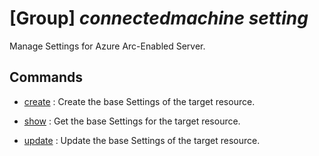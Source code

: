 # [Group] _connectedmachine setting_

Manage Settings for Azure Arc-Enabled Server.

## Commands

- [create](/Commands/connectedmachine/setting/_create.md)
: Create the base Settings of the target resource.

- [show](/Commands/connectedmachine/setting/_show.md)
: Get the base Settings for the target resource.

- [update](/Commands/connectedmachine/setting/_update.md)
: Update the base Settings of the target resource.
